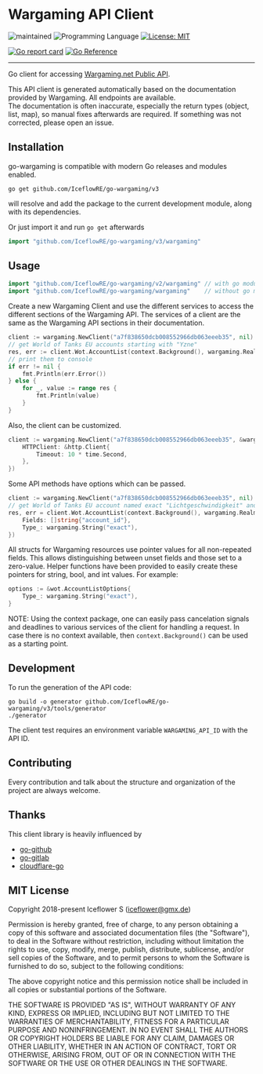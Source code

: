 # Wargaming API Client
![maintained](https://img.shields.io/badge/maintained-yes-brightgreen.svg)
![Programming Language](https://img.shields.io/badge/language-Go-orange.svg)
[![License: MIT](https://img.shields.io/badge/License-MIT-blue.svg)](https://github.com/IceflowRE/go-wargaming/blob/master/LICENSE.md)

[![Go report card](https://goreportcard.com/badge/github.com/IceflowRE/go-wargaming/v2)](https://goreportcard.com/report/github.com/IceflowRE/go-wargaming/v2)
[![Go Reference](https://pkg.go.dev/badge/github.com/IceflowRE/go-wargaming/v2.svg)](https://pkg.go.dev/github.com/IceflowRE/go-wargaming/v2)

---

Go client for accessing [Wargaming.net Public API](https://developers.wargaming.net/documentation/guide/getting-started/).

This API client is generated automatically based on the documentation provided by Wargaming. All endpoints are available.  
The documentation is often inaccurate, especially the return types (object, list, map), so manual fixes afterwards are required. If something was not corrected, please open an issue.

## Installation

go-wargaming is compatible with modern Go releases and modules enabled.

```shell
go get github.com/IceflowRE/go-wargaming/v3
```

will resolve and add the package to the current development module, along with its dependencies.

Or just import it and run `go get` afterwards

```go
import "github.com/IceflowRE/go-wargaming/v3/wargaming"
```

## Usage

```go
import "github.com/IceflowRE/go-wargaming/v2/wargaming" // with go modules
import "github.com/IceflowRE/go-wargaming/wargaming"    // without go modules
```

Create a new Wargaming Client and use the different services to access the different sections of the Wargaming API.
The services of a client are the same as the Wargaming API sections in their documentation.
```go
client := wargaming.NewClient("a7f838650dcb008552966db063eeeb35", nil)
// get World of Tanks EU accounts starting with "Yzne"
res, err := client.Wot.AccountList(context.Background(), wargaming.RealmEu, "Yzne", nil)
// print them to console
if err != nil {
	fmt.Println(err.Error())
} else {
	for _, value := range res {
		fmt.Println(value)
	}
}
```

Also, the client can be customized.
```go
client := wargaming.NewClient("a7f838650dcb008552966db063eeeb35", &wargaming.ClientOptions{
	HTTPClient: &http.Client{
		Timeout: 10 * time.Second,
	},
})
```

Some API methods have options which can be passed.
```go
client := wargaming.NewClient("a7f838650dcb008552966db063eeeb35", nil)
// get World of Tanks EU account named exact "Lichtgeschwindigkeit" and return only the 'account_id' field
res, err = client.Wot.AccountList(context.Background(), wargaming.RealmEu, "Lichtgeschwindigkeit", &wot.AccountListOptions{
	Fields: []string{"account_id"},
	Type_: wargaming.String("exact"),
})
```

All structs for Wargaming resources use pointer values for all non-repeated fields. This allows distinguishing between unset fields and those set to a zero-value. Helper functions have been provided to easily create these pointers for string, bool, and int values. For example:
```go
options := &wot.AccountListOptions{
	Type_: wargaming.String("exact"),
}
```

NOTE: Using the context package, one can easily pass cancelation signals and deadlines to various services of the client for handling a request. In case there is no context available, then `context.Background()` can be used as a starting point.

## Development

To run the generation of the API code:

```shell
go build -o generator github.com/IceflowRE/go-wargaming/v3/tools/generator
./generator
```

The client test requires an environment variable `WARGAMING_API_ID` with the API ID.

## Contributing

Every contribution and talk about the structure and organization of the project are always welcome.

## Thanks

This client library is heavily influenced by

- [go-github](https://github.com/google/go-github)
- [go-gitlab](https://github.com/xanzy/go-gitlab)
- [cloudflare-go](https://github.com/cloudflare/cloudflare-go)

## MIT License

Copyright 2018-present Iceflower S (iceflower@gmx.de)

Permission is hereby granted, free of charge, to any person obtaining a copy of this software and associated documentation files (the "Software"), to deal in the Software without restriction, including without limitation the rights to use, copy, modify, merge, publish, distribute, sublicense, and/or sell copies of the Software, and to permit persons to whom the Software is furnished to do so, subject to the following conditions:

The above copyright notice and this permission notice shall be included in all copies or substantial portions of the Software.

THE SOFTWARE IS PROVIDED "AS IS", WITHOUT WARRANTY OF ANY KIND, EXPRESS OR IMPLIED, INCLUDING BUT NOT LIMITED TO THE WARRANTIES OF MERCHANTABILITY, FITNESS FOR A PARTICULAR PURPOSE AND NONINFRINGEMENT. IN NO EVENT SHALL THE AUTHORS OR COPYRIGHT HOLDERS BE LIABLE FOR ANY CLAIM, DAMAGES OR OTHER LIABILITY, WHETHER IN AN ACTION OF CONTRACT, TORT OR OTHERWISE, ARISING FROM, OUT OF OR IN CONNECTION WITH THE SOFTWARE OR THE USE OR OTHER DEALINGS IN THE SOFTWARE.
